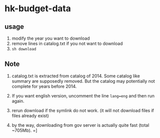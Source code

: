 # hk-budget-data

## usage

  1. modify the year you want to download
  2. remove lines in catalog.txt if you not want to download
  3. `sh download`

## Note

  1. catalog.txt is extracted from catalog of 2014. 
     Some catalog like summary are supposedly removed.
     But the catalog may potentially not complete for 
     years before 2014.

  2. If you want english version, uncomment the line 
     `lang=eng` and then run again.

  3. rerun download if the symlink do not work. 
     (it will not download files if files already exist)

  4. by the way, downloading from gov server is actually 
     quite fast (total ~705Mb). =]